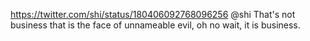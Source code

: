 https://twitter.com/shi/status/180406092768096256 @shi That's not business that is the face of unnameable evil, oh no wait, it is business.